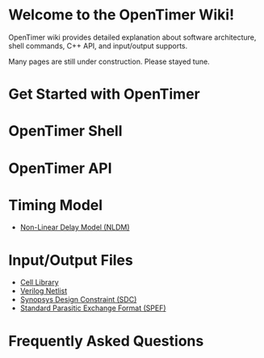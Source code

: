 # Welcome to the OpenTimer Wiki!

OpenTimer wiki provides detailed explanation about 
software architecture, shell commands, C++ API, and input/output supports.

Many pages are still under construction. Please stayed tune.

# Get Started with OpenTimer

# OpenTimer Shell

# OpenTimer API

# Timing Model

+ [Non-Linear Delay Model (NLDM)](nldm.md)

# Input/Output Files

+ [Cell Library](Cell-Library.md)
+ [Verilog Netlist](Verilog-Netlist.md)
+ [Synopsys Design Constraint (SDC)](Synopsys-Design-Constraint.md)
+ [Standard Parasitic Exchange Format (SPEF)](SPEF.md)

# Frequently Asked Questions






